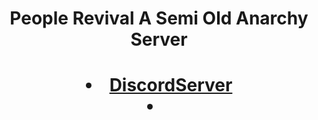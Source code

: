 <!DOCTYPE HTML>
<!--
	Strata by HTML5 UP
	html5up.net | @n33co
	Free for personal and commercial use under the CCA 3.0 license (html5up.net/license)
-->
<html>
	<head>
		<meta name="viewport" content="width=device-width, initial-scale=1">  
		<title>3B3T-Archive</title>
<link rel="stylesheet" href="css/style.css" />
  </head>
<body id="top">
 <header id="header">
				<h1>People Revival A Semi Old Anarchy Server<h1>
<li><a href="https://discord.gg/qzGCNCzhTn">DiscordServer</a><li>
				</ul>
			</header>
